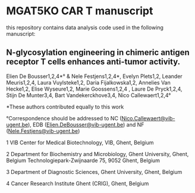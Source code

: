 # MGAT5KO CAR T manuscript

this repository contains data analysis code used in the following manuscript:

## N-glycosylation engineering in chimeric antigen receptor T cells enhances anti-tumor activity.

Elien De Bousser1,2,4\*° & Nele Festjens1,2,4\*, Evelyn Plets1,2, Leander Meuris1,2,4, Laura Vuylsteke1,2, Daria Fijalkowska1,2, Annelies Van Hecke1,2, Elise Wyseure1,2, Marie Goossens1,2,4 , Laure De Pryck1,2,4, Stijn De Munter3,4, Bart Vandekerckhove3,4, Nico Callewaert1,2,4°

\*These authors contributed equally to this work

°Correspondence should be addressed to NC (Nico.Callewaert@vib-ugent.be), EDB (Elien.DeBousser@vib-ugent.be) and NF (Nele.Festjens@vib-ugent.be) 


1 VIB Center for Medical Biotechnology, VIB, Ghent, Belgium

2 Department for Biochemistry and Microbiology, Ghent University, Ghent, Belgium
  Technologiepark-Zwijnaarde 75, 9052 Ghent, Belgium

3 Department of Diagnostic Sciences, Ghent University, Ghent, Belgium 

4 Cancer Research Institute Ghent (CRIG), Ghent, Belgium

